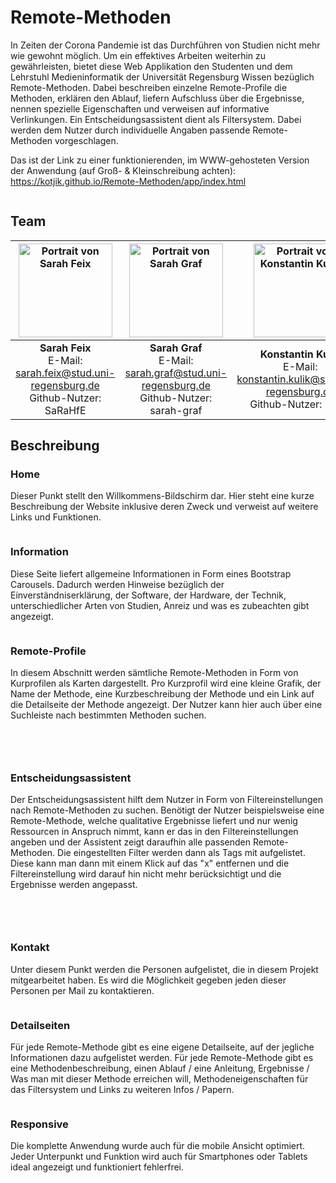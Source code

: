 # Remote-Methoden

In Zeiten der Corona Pandemie ist das Durchführen von Studien nicht mehr wie gewohnt möglich. Um ein effektives Arbeiten weiterhin zu gewährleisten, bietet diese Web Applikation den Studenten und dem Lehrstuhl Medieninformatik der Universität Regensburg Wissen bezüglich Remote-Methoden. Dabei beschreiben einzelne Remote-Profile die Methoden, erklären den Ablauf, liefern Aufschluss über die Ergebnisse, nennen spezielle Eigenschaften und verweisen auf informative Verlinkungen. Ein Entscheidungsassistent dient als Filtersystem. Dabei werden dem Nutzer durch individuelle Angaben passende Remote-Methoden vorgeschlagen.

Das ist der Link zu einer funktionierenden, im WWW-gehosteten Version der Anwendung (auf Groß- & Kleinschreibung achten): <a href="https://kotjik.github.io/Remote-Methoden/app/index.html">https://kotjik.github.io/Remote-Methoden/app/index.html</a>

<p align="center"><img alt="" src="Images/Screenshots/home_desktop.png"  style=""/></p>

## Team

| <img alt="Portrait von Sarah Feix" src="Images/Teamfotos/sarah.jpeg" width="150" /> | <img alt="Portrait von Sarah Graf" src="Images/Teamfotos/sahara.jpg" width="150" /> | <img alt="Portrait von Konstantin Kulik" src="Images/Teamfotos/konsti.jpg" width="150" /> | <img alt="Portrait von Nadine Schweiger" src="Images/Teamfotos/nadine.jpg" width="150" /> |
|:-----------------:|:-----------------:|:-----------------:|:-----------------:|
| **Sarah Feix**<br/> E-Mail: sarah.feix@stud.uni-regensburg.de <br/>Github-Nutzer: SaRaHfE | **Sarah Graf**<br/> E-Mail: sarah.graf@stud.uni-regensburg.de <br/>Github-Nutzer: sarah-graf | **Konstantin Kulik** <br/> E-Mail: konstantin.kulik@stud.uni-regensburg.de <br/>Github-Nutzer: Kotjik | **Nadine Schweiger**  <br/> E-Mail: nadine.schweiger@stud.uni-regensburg.de <br/>Github-Nutzer: NadineSchweiger |


## Beschreibung


### Home

Dieser Punkt stellt den Willkommens-Bildschirm dar. Hier steht eine kurze Beschreibung der Website inklusive deren Zweck und verweist auf weitere Links und Funktionen.

<p align="center"><img alt="" src="Images/Screenshots/home_desktop.png"  style=""/></p>


### Information

Diese Seite liefert allgemeine Informationen in Form eines Bootstrap Carousels. Dadurch werden Hinweise bezüglich der Einverständniserklärung, der Software, der Hardware, der Technik, unterschiedlicher Arten von Studien, Anreiz und was es zubeachten gibt angezeigt.

<p align="center"><img alt="" src="Images/Screenshots/information_desktop.png"  style=""/></p>


### Remote-Profile

In diesem Abschnitt werden sämtliche Remote-Methoden in Form von Kurprofilen als Karten dargestellt. Pro Kurzprofil wird eine kleine Grafik, der Name der Methode, eine Kurzbeschreibung der Methode und ein Link auf die Detailseite der Methode angezeigt. Der Nutzer kann hier auch über eine Suchleiste nach bestimmten Methoden suchen.

<p align="center"><img alt="" src="Images/Screenshots/search_desktop_1.png"  /></p>
<br/>
<p align="center"><img alt="" src="Images/Screenshots/search_desktop_2.png"  /></p>




### Entscheidungsassistent

Der Entscheidungsassistent hilft dem Nutzer in Form von Filtereinstellungen nach Remote-Methoden zu suchen. Benötigt der Nutzer beispielsweise eine Remote-Methode, welche qualitative Ergebnisse liefert und nur wenig Ressourcen in Anspruch nimmt, kann er das in den Filtereinstellungen angeben und der Assistent zeigt daraufhin alle passenden Remote-Methoden. Die eingestellten Filter werden dann als Tags mit aufgelistet. Diese kann man dann mit einem Klick auf das "x" entfernen und die Filtereinstellung wird darauf hin nicht mehr berücksichtigt und die Ergebnisse werden angepasst.

<p align="center"><img alt="" src="Images/Screenshots/entscheidungsassistent_desktop_1.png"  /></p>
<br/>
<p align="center"><img alt="" src="Images/Screenshots/entscheidungsassistent_desktop_2.png"  /></p>



### Kontakt

Unter diesem Punkt werden die Personen aufgelistet, die in diesem Projekt mitgearbeitet haben. Es wird die Möglichkeit gegeben jeden dieser Personen per Mail zu kontaktieren.

<p align="center"><img alt="" src="Images/Screenshots/contact_desktop.png"  /></p>


### Detailseiten

Für jede Remote-Methode gibt es eine eigene Detailseite, auf der jegliche Informationen dazu aufgelistet werden. Für jede Remote-Methode gibt es eine Methodenbeschreibung, einen Ablauf / eine Anleitung, Ergebnisse / Was man mit dieser Methode erreichen will, Methodeneigenschaften für das Filtersystem und Links zu weiteren Infos / Papern.

<p align="center"><img alt="" src="Images/Screenshots/detailsite_desktop.png" /></p>



### Responsive

Die komplette Anwendung wurde auch für die mobile Ansicht optimiert. Jeder Unterpunkt und Funktion wird auch für Smartphones oder Tablets ideal angezeigt und funktioniert fehlerfrei.

<!-- | <img src="Images/Screenshots/home_mobile.png" width="200" /> | <img src="Images/Screenshots/home_mobile_menu.png" width="200" /> | <img src="Images/Screenshots/detailsite_mobile.png" width="200" /> | <img src="Images/Screenshots/information_mobile.png" width="200" /> |
|:-----------------:|:-----------------:|:-----------------:|:-----------------:|
| Home | Menü | Detailseite | Information |

<br/>

| <img src="Images/Screenshots/search_mobile.png" width="200" /> | <img src="Images/Screenshots/entscheidungsassistent_mobile_1.png" width="200" /> | <img src="Images/Screenshots/contact_mobile.png" width="200" /> |
|:-----------------:|:-----------------:|:-----------------:|
| Remote-Profile | Entscheidungsassistent | Kontakt | -->

<p align="center"><img alt="" src="Images/Screenshots/mobile.jpg" /></p>
